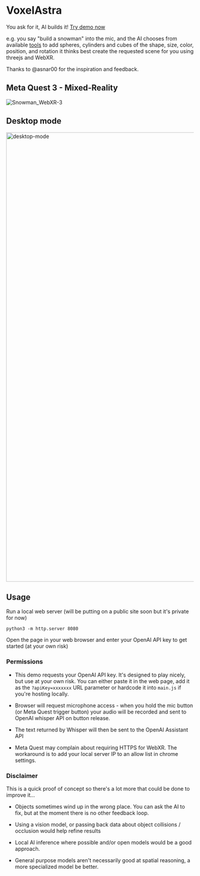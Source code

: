 # VoxelAstra
You ask for it, AI builds it! [Try demo now](https://8bitkick.github.io/VoxelAstra/)

e.g. you say "build a snowman" into the mic, and the AI chooses from available [tools](https://github.com/8bitkick/VoxelAstra/blob/main/src/assistantConfig.js) to add spheres, cylinders and cubes of the shape, size, color, position, and rotation it thinks best create the requested scene for you using threejs and WebXR.

Thanks to @asnar00 for the inspiration and feedback.

## Meta Quest 3 - Mixed-Reality

![Snowman_WebXR-3](https://github.com/8bitkick/VoxelAstra/assets/26802703/2d88bb00-63a2-4280-9311-a25839370a80)

## Desktop mode
<img width="1204" alt="desktop-mode" src="https://github.com/8bitkick/VoxelAstra/assets/26802703/d702f209-30c6-4122-a6bd-f0cc7abbd050">


## Usage

Run a local web server (will be putting on a public site soon but it's private for now)

```
python3 -m http.server 8080
```

Open the page in your web browser and enter your OpenAI API key to get started (at your own risk)

### Permissions

* This demo requests your OpenAI API key. It's designed to play nicely, but use at your own risk. You can either paste it in the web page, add it as the `?apiKey=xxxxxxx` URL parameter or hardcode it into `main.js` if you're hosting locally.

* Browser will request microphone access - when you hold the mic button (or Meta Quest trigger button) your audio will be recorded and sent to OpenAI whisper API on button release.

* The text returned by Whisper will then be sent to the OpenAI Assistant API

* Meta Quest may complain about requiring HTTPS for WebXR. The workaround is to add your local server IP to an allow list in chrome settings.

### Disclaimer

This is a quick proof of concept so there's a lot more that could be done to improve it...


* Objects sometimes wind up in the wrong place. You can ask the AI to fix, but at the moment there is no other feedback loop.

* Using a vision model, or passing back data about object collisions / occlusion would help refine results

* Local AI inference where possible and/or open models would be a good approach.

* General purpose models aren't necessarily good at spatial reasoning, a more specialized model be better.

